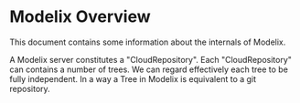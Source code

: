 # Modelix Overview

This document contains some information about the internals of Modelix.

A Modelix server constitutes a "CloudRepository". Each "CloudRepository" can contains a number of trees. We can regard effectively each tree to be fully independent. In a way a Tree in Modelix is equivalent to a git repository.